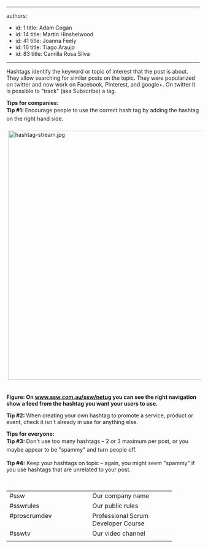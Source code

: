 

---
authors:
  - id: 1
    title: Adam Cogan
  - id: 14
    title: Martin Hinshelwood
  - id: 41
    title: Joanna Feely
  - id: 16
    title: Tiago Araujo
  - id: 83
    title: Camilla Rosa Silva
---




<span class='intro'> ​Hashtags identify the keyword&#160;or&#160;topic&#160;of&#160;interest&#160;that the post is about. They allow searching&#160;for&#160;similar posts on the topic. They were popularized on twitter and now work on&#160;Facebook, Pinterest, and google+. On twitter it is possible to &quot;track&quot; (aka Subscribe)&#160;a tag.&#160;  </span>

<p></p><p><strong>Tips for companies&#58;<br></strong><strong style="line-height&#58;1.6;">Tip #1&#58; </strong><span style="line-height&#58;1.6;">Encourage people to use the correct hash tag by adding the hashtag on the right hand side.</span></p><p><img src="/PublishingImages/hashtag-stream.jpg" alt="hashtag-stream.jpg" style="margin&#58;5px;width&#58;650px;" />&#160;</p><p><strong>Figure&#58; On </strong><a href="http&#58;//www.ssw.com.au/ssw/netug"><strong>www.ssw.com.au/ssw/netug</strong></a><strong>&#160;you can see the right navigation show a feed from the hashtag you want your users to use.</strong></p><p><strong>Tip&#160;#2&#58; </strong>When creating your​​​ own hashtag to promote a service, product or event, check it isn't already in use for anything else.&#160;<br></p><p><strong>Tips for everyone&#58;&#160;<br></strong><strong style="line-height&#58;1.6;">Tip #3&#58; </strong><span style="line-height&#58;1.6;">Don't use too ma</span><span style="line-height&#58;1.6;">ny hashtags – 2 or 3 maximum per post, or you maybe appear to be &quot;spammy&quot; and turn </span><span style="line-height&#58;1.6;">people off.</span></p><p><strong>Tip #4&#58;</strong> Keep your hashtags on topic – again, you might seem &quot;spammy&quot; if you use hashtags that are unrelated to your post.</p><br>
<font class="ms-rteCustom-SSWTable" size="+0"><table cellspacing="0" cellpadding="2" width="400" border="0"><tbody><tr><td valign="top" width="200">#ssw</td>
<td valign="top" width="200">Our company name</td></tr>
<tr><td valign="top" width="200">#sswrules</td>
<td valign="top" width="200">Our public rules</td></tr>
<tr><td valign="top" width="200">#proscrumdev</td>
<td valign="top" width="200">Professional Scrum Developer Course</td></tr>
<tr><td valign="top" width="200">#sswtv</td>
<td valign="top" width="200">Our video channel</td></tr>
<tr><td valign="top" width="200"></td>
<td valign="top" width="200"></td></tr></tbody></table></font>



